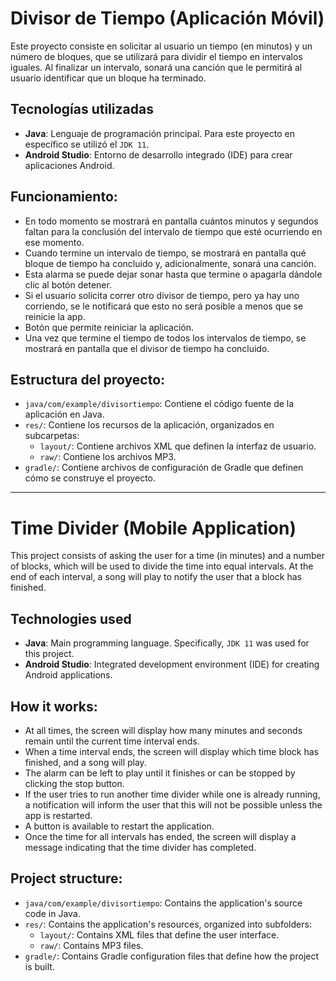 # Divisor de Tiempo (Aplicación Móvil)

Este proyecto consiste en solicitar al usuario un tiempo (en minutos) y un número de bloques, que se utilizará para dividir el tiempo en intervalos iguales. Al finalizar un intervalo, sonará una canción que le permitirá al usuario identificar que un bloque ha terminado.

## Tecnologías utilizadas

- **Java**: Lenguaje de programación principal. Para este proyecto en específico se utilizó el `JDK 11`.
- **Android Studio**: Entorno de desarrollo integrado (IDE) para crear aplicaciones Android.

## Funcionamiento:

- En todo momento se mostrará en pantalla cuántos minutos y segundos faltan para la conclusión del intervalo de tiempo que esté ocurriendo en ese momento.
- Cuando termine un intervalo de tiempo, se mostrará en pantalla qué bloque de tiempo ha concluido y, adicionalmente, sonará una canción.
- Esta alarma se puede dejar sonar hasta que termine o apagarla dándole clic al botón detener.
- Si el usuario solicita correr otro divisor de tiempo, pero ya hay uno corriendo, se le notificará que esto no será posible a menos que se reinicie la app.
- Botón que permite reiniciar la aplicación.
- Una vez que termine el tiempo de todos los intervalos de tiempo, se mostrará en pantalla que el divisor de tiempo ha concluido.

## Estructura del proyecto:

- `java/com/example/divisortiempo`: Contiene el código fuente de la aplicación en Java.
- `res/`: Contiene los recursos de la aplicación, organizados en subcarpetas:
  - `layout/`: Contiene archivos XML que definen la interfaz de usuario.
  - `raw/`: Contiene los archivos MP3.
- `gradle/`: Contiene archivos de configuración de Gradle que definen cómo se construye el proyecto.

---

# Time Divider (Mobile Application)

This project consists of asking the user for a time (in minutes) and a number of blocks, which will be used to divide the time into equal intervals. At the end of each interval, a song will play to notify the user that a block has finished.

## Technologies used

- **Java**: Main programming language. Specifically, `JDK 11` was used for this project.
- **Android Studio**: Integrated development environment (IDE) for creating Android applications.

## How it works:

- At all times, the screen will display how many minutes and seconds remain until the current time interval ends.
- When a time interval ends, the screen will display which time block has finished, and a song will play.
- The alarm can be left to play until it finishes or can be stopped by clicking the stop button.
- If the user tries to run another time divider while one is already running, a notification will inform the user that this will not be possible unless the app is restarted.
- A button is available to restart the application.
- Once the time for all intervals has ended, the screen will display a message indicating that the time divider has completed.

## Project structure:

- `java/com/example/divisortiempo`: Contains the application's source code in Java.
- `res/`: Contains the application's resources, organized into subfolders:
  - `layout/`: Contains XML files that define the user interface.
  - `raw/`: Contains MP3 files.
- `gradle/`: Contains Gradle configuration files that define how the project is built.




